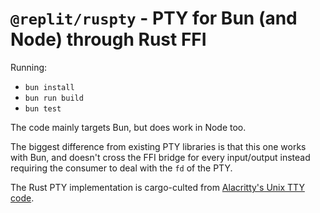 # `@replit/ruspty` - PTY for Bun (and Node) through Rust FFI

Running:

- `bun install`
- `bun run build`
- `bun test`

The code mainly targets Bun, but does work in Node too.

The biggest difference from existing PTY libraries is that this one works with Bun, and doesn't cross the FFI bridge for every input/output instead requiring the consumer to deal with the `fd` of the PTY.

The Rust PTY implementation is cargo-culted from [Alacritty's Unix TTY code](https://github.com/alacritty/alacritty/blob/master/alacritty_terminal/src/tty/unix.rs).

